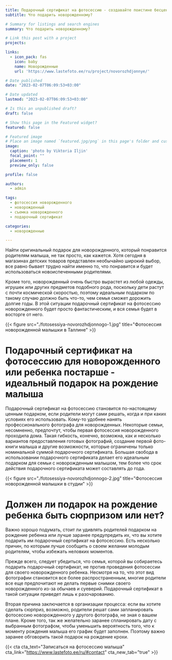 ```yaml
---
title: Подарочный сертификат на фотосессию - создавайте поистине бесценные воспоминания
subtitle: Что подарить новорожденному?

# Summary for listings and search engines
summary: Что подарить новорожденному?

# Link this post with a project
projects: 

links:
  - icon_pack: fas
    icon: baby
    name: Новорожденные
    url: 'https://www.lastefoto.ee/ru/project/novorozhdjonnye/'

# Date published
date: "2023-02-07T06:09:53+03:00"

# Date updated
lastmod: "2023-02-07T06:09:53+03:00"

# Is this an unpublished draft?
draft: false

# Show this page in the Featured widget?
featured: false

# Featured image
# Place an image named `featured.jpg/png` in this page's folder and customize its options here.
image:
  caption: 'photo by Viktoria Iljin'
  focal_point: ""
  placement: 1
  preview_only: false

profile: false

authors:
  - admin

tags:
  - фотосессия новорожденного
  - новорожденный
  - съемка новорожденного
  - подарочный сертификат

categories:
  - новорожденные

---
```

Найти оригинальный подарок для новорожденного, который понравится родителям малыша, не так просто, как кажется. Хотя сегодня в магазинах детских товаров представлен необычайно широкий выбор, все равно бывает трудно найти именно то, что понравится и будет использоваться новоиспеченными родителями.

Кроме того, новорожденный очень быстро вырастет из любой одежды, игрушек или других предметов подобного рода, поскольку дети растут с почти космической скоростью, поэтому идеальным подарком по такому случаю должно быть что-то, чем семья сможет дорожить долгие годы. В этой ситуации подарочный сертификат на фотосессию новорожденного будет просто фантастическим, и вся семья будет в восторге от него.

{{< figure src="./fotosessiya-novorozhdjonnogo-1.jpg" title="Фотосессия новорожденной малышки в Таллине" >}}

# Подарочный сертификат на фотосессию для новорожденного или ребенка постарше - идеальный подарок на рождение малыша
 
Подарочный сертификат на фотосессию становится по-настоящему ценным подарком, если родители могут сами решать, когда и при каких условиях его использовать. Кому-то удобнее нанять профессионального фотографа для новорожденных. Некоторые семьи, несомненно, предпочтут, чтобы первая фотосессия новорожденного проходила дома. Такая гибкость, конечно, возможна, как и несколько вариантов предоставления готовых фотографий, создание первой фото-книги малыша и другие возможности, которые ограничены только номинальной суммой подарочного сертификата. Большая свобода в использовании подарочного сертификата делает его идеальным подарком для семьи с новорожденным малышом, тем более что срок действия подарочного сертификата может составлять до года.

{{< figure src="./fotosessiya-novorozhdjonnogo-2.jpg" title="Фотосессия новорожденной малышки в студии" >}}

# Должен ли подарок на рождение ребенка быть сюрпризом или нет?
 
Важно хорошо подумать, стоит ли удивлять родителей подарком на рождение ребенка или лучше заранее предупредить их, что вы хотите подарить им подарочный сертификат на фотосессию. Есть несколько причин, по которым лучше сообщить о своем желании молодым родителям, чтобы избежать неловких моментов.

Прежде всего, следует убедиться, что семья, которой вы собираетесь подарить подарочный сертификат, не против проведения фотосессии для своего новорожденного ребенка. Несмотря на то, что этот вид фотографии становится все более распространенным, многие родители все еще предпочитают не делать первые снимки своего новорожденного из-за обычаев и суеверий. Подарочный сертификат в такой ситуации приведет лишь к разочарованию.

Вторая причина заключается в организации процесса: если вы хотите сделать сюрприз, возможно, родители решат сами запланировать фотосессию новорожденного у другого фотографа, не зная о вашем плане. Кроме того, так же желательно заранее спланировать дату с выбранным фотографом, чтобы уменьшить вероятность того, что к моменту рождения малыша его график будет заполнен. Поэтому важно заранее обговорить такой подарок на рождение крохи.


{{< cta cta_text="Записаться на фотосессию малыша" cta_link="https://www.lastefoto.ee/ru/#contact" cta_new_tab="true" >}}